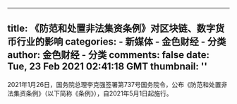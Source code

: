 
---
title: 《防范和处置非法集资条例》对区块链、数字货币行业的影响
categories: 
    - 新媒体
    - 金色财经 - 分类
author: 金色财经 - 分类
comments: false
date: Tue, 23 Feb 2021 02:41:18 GMT
thumbnail: ''
---

<div>   
2021年1月26日，国务院总理李克强签署第737号国务院令，公布《防范和处置非法集资条例》（以下简称《条例》），自2021年5月1日起施行。  
</div>
            